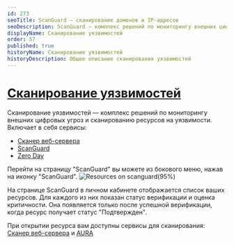 ```yaml
---
id: 273
seoTitle: ScanGuard — сканирование доменов и IP-адресов
seoDescription: ScanGuard – комплекс решений по мониторингу внешних цифровых угроз и сканированию IP-адресов на наличие уязвимостей
displayName: Сканирование уязвимостей
order: 57
published: true
historyName: Сканирование уязвимостей
historyDescription: Общее описание сканирования уязвимостей
---
```


# [Сканирование уязвимостей](vulnerability-scanning)

Сканирование уязвимостей — комплекс решений по мониторингу внешних цифровых угроз и сканированию ресурсов на уязвимости. Включает в себя сервисы:
- [Сканер веб-сервера]([218])
- [ScanGuard]([219])
- [Zero Day]([241])

Перейти на страницу "ScanGuard" вы можете из бокового меню, нажав на иконку "ScanGuard".
![Resources on scanguard(95%)](https://img.solarspace.pro/docs/resources-on-scanguard.jpg "Ресурсы на странице ScanGuard")

На странице ScanGuard в личном кабинете отображается список ваших ресурсов. Для каждого из них показан статус верификации и оценка критичности. Она появляется только после успешной верификации, когда ресурс получает статус "Подтвержден". 

При открытии ресурса вам доступны сервисы для сканирования: [Сканер веб-сервера]([218]) и [AURA]([219])
